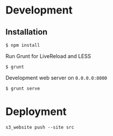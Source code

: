 # Development
## Installation
```
$ npm install
```
Run Grunt for LiveReload and LESS
```
$ grunt
```
Development web server on `0.0.0.0:8000`
```
$ grunt serve
```

# Deployment
```
s3_website push --site src
```
